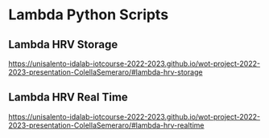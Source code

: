 # Lambda Python Scripts


## Lambda HRV Storage

https://unisalento-idalab-iotcourse-2022-2023.github.io/wot-project-2022-2023-presentation-ColellaSemeraro/#lambda-hrv-storage

## Lambda HRV Real Time

https://unisalento-idalab-iotcourse-2022-2023.github.io/wot-project-2022-2023-presentation-ColellaSemeraro/#lambda-hrv-realtime
